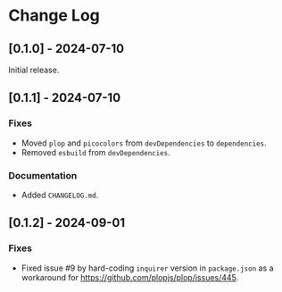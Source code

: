 # Change Log

## [0.1.0] - 2024-07-10

Initial release.

## [0.1.1] - 2024-07-10

### Fixes

-   Moved `plop` and `picocolors` from `devDependencies` to `dependencies`.
-   Removed `esbuild` from `devDependencies`.

### Documentation

-   Added `CHANGELOG.md`.

## [0.1.2] - 2024-09-01

### Fixes

-   Fixed issue #9 by hard-coding `inquirer` version in `package.json` as a
    workaround for https://github.com/plopjs/plop/issues/445.
